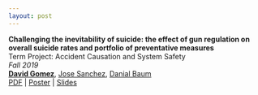 ```yaml
---
layout: post
--- 
```


**Challenging the inevitability of suicide: the effect of gun regulation on overall suicide rates and portfolio of preventative measures** \
Term Project: Accident Causation and System Safety \
*Fall 2019* \
[**David Gomez**](https://dbgomez94.github.io/),
[Jose Sanchez](https://www.linkedin.com/in/jose-c-sanchez/),
[Danial Baum](https://www.linkedin.com/in/daniel-baum-ae/) 
\
[PDF](/pdfs/challenging-the-inevitability-of-suicide-report.pdf) |
[Poster](/pdfs/challenging-the-inevitability-of-suicide-poster.pdf) |
[Slides](/pdfs/challenging-the-inevitability-of-suicide-slides.pdf)